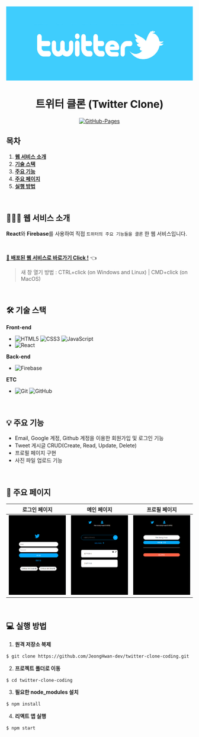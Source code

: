 <div align="center">
  <br />
  <img src="./images/twitter_logo.jpg" alt="Twitter" height="200px" />
  <br />
  <h1>트위터 클론 (Twitter Clone)</h1>
  <a href="https://jeonghwan-dev.github.io/twitter-clone-coding/#/">
    <img src="https://img.shields.io/badge/GitHub%20Pages-Active-AEF359?&logo=github&logoColor=white" alt="GitHub-Pages" />
  </a>
  <br />
</div>

## 목차

1. [**웹 서비스 소개**](#1)
2. [**기술 스택**](#2)
3. [**주요 기능**](#3)
4. [**주요 페이지**](#4)
5. [**실행 방법**](#5)

<br />

<div id="1"></div>

## 💁🏻‍♂ 웹 서비스 소개

**React**와 **Firebase**를 사용하여 직접 `트위터의 주요 기능들을 클론` 한 웹 서비스입니다.

<br />

[**🔗 배포된 웹 서비스로 바로가기 Click !**](https://jeonghwan-dev.github.io/twitter-clone-coding/#/) 👈

> 새 창 열기 방법 : CTRL+click (on Windows and Linux) | CMD+click (on MacOS)

<br />

<div id="2"></div>

## 🛠 기술 스택

**Front-end**

- ![HTML5](https://img.shields.io/badge/-HTML5-E34F26?&logo=html5&logoColor=white) ![CSS3](https://img.shields.io/badge/-CSS3-1572B6?&logo=css3&logoColor=white) ![JavaScript](https://img.shields.io/badge/-JavaScript-F7DF1E?&logo=javascript&logoColor=white)
- ![React](https://img.shields.io/badge/-React-61DAFB?&logo=react&logoColor=white)

**Back-end**

- ![Firebase](https://img.shields.io/badge/-Firebase-FFCA28?&logo=firebase&logoColor=white)

**ETC**

- ![Git](https://img.shields.io/badge/-Git-F05032?&logo=git&logoColor=white) ![GitHub](https://img.shields.io/badge/-GitHub-181717?&logo=github&logoColor=white)

<br />

<div id="3"></div>

## 💡 주요 기능

- Email, Google 계정, Github 계정을 이용한 회원가입 및 로그인 기능
- Tweet 게시글 CRUD(Create, Read, Update, Delete)
- 프로필 페이지 구현
- 사진 파일 업로드 기능

<br />

<div id="4"></div>

## 📄 주요 페이지

|                               로그인 페이지                               |                              메인 페이지                              |                               프로필 페이지                                |
| :-----------------------------------------------------------------------: | :-------------------------------------------------------------------: | :------------------------------------------------------------------------: |
| <img src="./images/signin_page.png" alt="로그인 페이지" weight="100px" /> | <img src="./images/main_page.png" alt="메인 페이지" weight="100px" /> | <img src="./images/profile_page.png" alt="프로필 페이지" weight="100px" /> |

<br />

<div id="5"></div>

## 💻 실행 방법

1. **원격 저장소 복제**

```bash
$ git clone https://github.com/JeongHwan-dev/twitter-clone-coding.git
```

2. **프로젝트 폴더로 이동**

```bash
$ cd twitter-clone-coding
```

3. **필요한 node_modules 설치**

```bash
$ npm install
```

4. **리액트 앱 실행**

```bash
$ npm start
```
